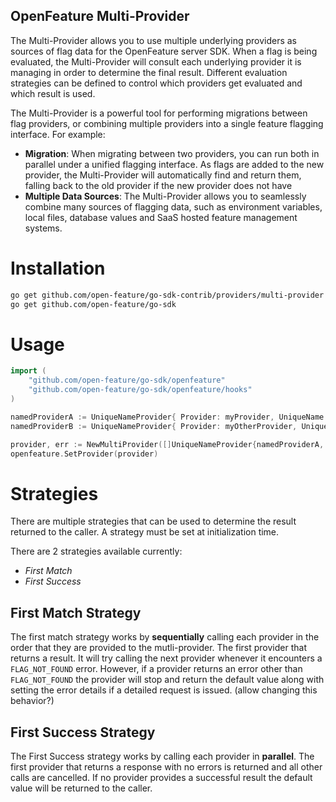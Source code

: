 OpenFeature Multi-Provider
------------

The Multi-Provider allows you to use multiple underlying providers as sources of flag data for the OpenFeature server SDK. 
When a flag is being evaluated, the Multi-Provider will consult each underlying provider it is managing in order to 
determine the final result. Different evaluation strategies can be defined to control which providers get evaluated and 
which result is used.

The Multi-Provider is a powerful tool for performing migrations between flag providers, or combining multiple providers 
into a single feature flagging interface. For example:

- **Migration**: When migrating between two providers, you can run both in parallel under a unified flagging interface. 
As flags are added to the new provider, the Multi-Provider will automatically find and return them, falling back to the old provider 
if the new provider does not have
- **Multiple Data Sources**: The Multi-Provider allows you to seamlessly combine many sources of flagging data, such as 
environment variables, local files, database values and SaaS hosted feature management systems.

# Installation

```sh
go get github.com/open-feature/go-sdk-contrib/providers/multi-provider
go get github.com/open-feature/go-sdk
```

# Usage

```go
import (
	"github.com/open-feature/go-sdk/openfeature"
    "github.com/open-feature/go-sdk/openfeature/hooks"
)

namedProviderA := UniqueNameProvider{ Provider: myProvider, UniqueName: "Provider A" }
namedProviderB := UniqueNameProvider{ Provider: myOtherProvider, UniqueName: "Provider B" }

provider, err := NewMultiProvider([]UniqueNameProvider{namedProviderA, namedProviderB}, StrategyFirstMatch, hooks.NewLoggingHook(false))
openfeature.SetProvider(provider)
```
 

# Strategies

There are multiple strategies that can be used to determine the result returned to the caller. A strategy must be set at
initialization time.

There are 2 strategies available currently:

- _First Match_
- _First Success_

## First Match Strategy

The first match strategy works by **sequentially**  calling each provider in the order that they are provided to the mutli-provider.
The first provider that returns a result. It will try calling the next provider whenever it encounters a `FLAG_NOT_FOUND`
error. However, if a provider returns an error other than `FLAG_NOT_FOUND` the provider will stop and return the default
value along with setting the error details if a detailed request is issued. (allow changing this behavior?)

## First Success Strategy

The First Success strategy works by calling each provider in **parallel**. The first provider that returns a response
with no errors is returned and all other calls are cancelled. If no provider provides a successful result the default
value will be returned to the caller.